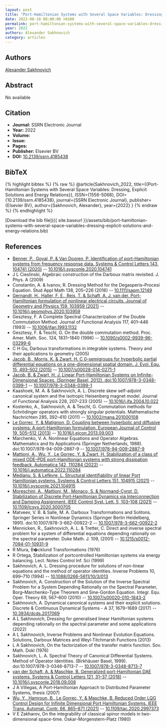 ```yaml
---
layout: post
title: "Port-Hamiltonian Systems with Several Space Variables: Dressing, Explicit Solutions and Energy Relations"
date: 2022-08-10 00:00:00 +0100
permalink: port-hamiltonian-systems-with-several-space-variables-dressing-explicit-solutions-and-energy-relations
year: 2022
authors: Alexander Sakhnovich
category: articles
---
```

 
## Authors
[Alexander Sakhnovich](authors/alexander-sakhnovich)
 
## Abstract
No  available
 
## Citation
- **Journal:** SSRN Electronic Journal
- **Year:** 2022
- **Volume:** 
- **Issue:** 
- **Pages:** 
- **Publisher:** Elsevier BV
- **DOI:** [10.2139/ssrn.4185438](https://doi.org/10.2139/ssrn.4185438)
 
## BibTeX
{% highlight bibtex %}
{% raw %}
@article{Sakhnovich_2022,
  title={{Port-Hamiltonian Systems with Several Space Variables: Dressing, Explicit Solutions and Energy Relations}},
  ISSN={1556-5068},
  DOI={10.2139/ssrn.4185438},
  journal={SSRN Electronic Journal},
  publisher={Elsevier BV},
  author={Sakhnovich, Alexander},
  year={2022}
}
{% endraw %}
{% endhighlight %}
 
[Download the bib file]({{ site.baseurl }}/assets/bib/port-hamiltonian-systems-with-several-space-variables-dressing-explicit-solutions-and-energy-relations.bib)
 
## References
- [Benner, P., Goyal, P. & Van Dooren, P. Identification of port-Hamiltonian systems from frequency response data. Systems &amp; Control Letters 143, 104741 (2020)](identification-of-port-hamiltonian-systems-from-frequency-response-data) -- [10.1016/j.sysconle.2020.104741](https://doi.org/10.1016/j.sysconle.2020.104741)
- J L Cieslinski, Algebraic construction of the Darboux matrix revisited. J. Phys. A (2009)
- Constantin, A. & Ivanov, R. Dressing Method for the Degasperis–Procesi Equation. Stud Appl Math 138, 205–226 (2016) -- [10.1111/sapm.12149](https://doi.org/10.1111/sapm.12149)
- [Gernandt, H., Haller, F. E., Reis, T. & Schaft, A. J. van der. Port-Hamiltonian formulation of nonlinear electrical circuits. Journal of Geometry and Physics 159, 103959 (2021)](port-hamiltonian-formulation-of-nonlinear-electrical-circuits) -- [10.1016/j.geomphys.2020.103959](https://doi.org/10.1016/j.geomphys.2020.103959)
- Gesztesy, F. A Complete Spectral Characterization of the Double Commutation Method. Journal of Functional Analysis 117, 401–446 (1993) -- [10.1006/jfan.1993.1132](https://doi.org/10.1006/jfan.1993.1132)
- Gesztesy, F. & Teschl, G. On the double commutation method. Proc. Amer. Math. Soc. 124, 1831–1840 (1996) -- [10.1090/s0002-9939-96-03299-6](https://doi.org/10.1090/s0002-9939-96-03299-6)
- C H Gu, Darboux transformations in integrable systems. Theory and their applications to geometry (2005)
- [Jacob, B., Morris, K. & Zwart, H. C 0-semigroups for hyperbolic partial differential equations on a one-dimensional spatial domain. J. Evol. Equ. 15, 493–502 (2015)](c-0-semigroups-for-hyperbolic-partial-differential-equations-on-a-one-dimensional-spatial-domain) -- [10.1007/s00028-014-0271-1](https://doi.org/10.1007/s00028-014-0271-1)
- [Jacob, B. & Zwart, H. J. Linear Port-Hamiltonian Systems on Infinite-Dimensional Spaces. (Springer Basel, 2012). doi:10.1007/978-3-0348-0399-1](linear-port-hamiltonian-systems-on-infinite-dimensional-spaces) -- [10.1007/978-3-0348-0399-1](https://doi.org/10.1007/978-3-0348-0399-1)
- Kaashoek, M. A. & Sakhnovich, A. L. Discrete skew self-adjoint canonical system and the isotropic Heisenberg magnet model. Journal of Functional Analysis 228, 207–233 (2005) -- [10.1016/j.jfa.2004.10.022](https://doi.org/10.1016/j.jfa.2004.10.022)
- Kostenko, A., Sakhnovich, A. & Teschl, G. Commutation methods for Schrödinger operators with strongly singular potentials. Mathematische Nachrichten 285, 392–410 (2011) -- [10.1002/mana.201000108](https://doi.org/10.1002/mana.201000108)
- [Le Gorrec, Y. & Matignon, D. Coupling between hyperbolic and diffusive systems: A port-Hamiltonian formulation. European Journal of Control 19, 505–512 (2013)](coupling-between-hyperbolic-and-diffusive-systems-a-port-hamiltonian-formulation) -- [10.1016/j.ejcon.2013.09.003](https://doi.org/10.1016/j.ejcon.2013.09.003)
- Marchenko, V. A. Nonlinear Equations and Operator Algebras. Mathematics and Its Applications (Springer Netherlands, 1988). doi:10.1007/978-94-009-2887-9 -- [10.1007/978-94-009-2887-9](https://doi.org/10.1007/978-94-009-2887-9)
- [Mattioni, A., Wu, Y., Le Gorrec, Y. & Zwart, H. Stabilization of a class of mixed ODE–PDE port-Hamiltonian systems with strong dissipation feedback. Automatica 142, 110284 (2022)](stabilization-of-a-class-of-mixed-ode-pde-port-hamiltonian-systems-with-strong-dissipation-feedback) -- [10.1016/j.automatica.2022.110284](https://doi.org/10.1016/j.automatica.2022.110284)
- [Medianu, S. & Lefèvre, L. Structural identifiability of linear Port Hamiltonian systems. Systems &amp; Control Letters 151, 104915 (2021)](structural-identifiability-of-linear-port-hamiltonian-systems) -- [10.1016/j.sysconle.2021.104915](https://doi.org/10.1016/j.sysconle.2021.104915)
- [Moreschini, A., Mattioni, M., Monaco, S. & Normand-Cyrot, D. Stabilization of Discrete Port-Hamiltonian Dynamics via Interconnection and Damping Assignment. IEEE Control Syst. Lett. 5, 103–108 (2021)](stabilization-of-discrete-port-hamiltonian-dynamics-via-interconnection-and-damping-assignment) -- [10.1109/lcsys.2020.3000705](https://doi.org/10.1109/lcsys.2020.3000705)
- Matveev, V. B. & Salle, M. A. Darboux Transformations and Solitons. Springer Series in Nonlinear Dynamics (Springer Berlin Heidelberg, 1991). doi:10.1007/978-3-662-00922-2 -- [10.1007/978-3-662-00922-2](https://doi.org/10.1007/978-3-662-00922-2)
- Mennicken, R., Sakhnovich, A. L. & Tretter, C. Direct and inverse spectral problem for a system of differential equations depending rationally on the spectral parameter. Duke Math. J. 109, (2001) -- [10.1215/s0012-7094-01-10931-9](https://doi.org/10.1215/s0012-7094-01-10931-9)
- R Miura, B�cklund Transformations (1976)
- R Ortega, Stabilization of portcontrolled Hamiltonian systems via energy balancing. Lect. Notes Control Inf. Sci (1999)
- Sakhnovich, A. L. Dressing procedure for solutions of non-linear equations and the method of operator identities. Inverse Problems 10, 699–710 (1994) -- [10.1088/0266-5611/10/3/013](https://doi.org/10.1088/0266-5611/10/3/013)
- Sakhnovich, A. Construction of the Solution of the Inverse Spectral Problem for a System Depending Rationally on the Spectral Parameter, Borg–Marchenko-Type Theorem and Sine-Gordon Equation. Integr. Equ. Oper. Theory 69, 567–600 (2010) -- [10.1007/s00020-010-1843-2](https://doi.org/10.1007/s00020-010-1843-2)
- Sakhnovich, A. Dynamical canonical systems and their explicit solutions. Discrete &amp; Continuous Dynamical Systems - A 37, 1679–1689 (2017) -- [10.3934/dcds.2017069](https://doi.org/10.3934/dcds.2017069)
- A L Sakhnovich, Dressing for generalised linear Hamiltonian systems depending rationally on the spectral parameter and some applications (2022)
- A L Sakhnovich, Inverse Problems and Nonlinear Evolution Equations. Solutions, Darboux Matrices and Weyl-Titchmarsh Functions (2013)
- L A Sakhnovich, On the factorization of the transfer matrix function. Sov. Math. Dokl (1976)
- Sakhnovich, L. A. Spectral Theory of Canonical Differential Systems. Method of Operator Identities. (Birkhäuser Basel, 1999). doi:10.1007/978-3-0348-8713-7 -- [10.1007/978-3-0348-8713-7](https://doi.org/10.1007/978-3-0348-8713-7)
- [van der Schaft, A. & Maschke, B. Generalized port-Hamiltonian DAE systems. Systems &amp; Control Letters 121, 31–37 (2018)](generalized-port-hamiltonian-dae-systems) -- [10.1016/j.sysconle.2018.09.008](https://doi.org/10.1016/j.sysconle.2018.09.008)
- J A Villegas, A Port-Hamiltonian Approach to Distributed Parameter Systems, thesis (2007)
- [Wu, Y., Hamroun, B., Le Gorrec, Y. & Maschke, B. Reduced Order LQG Control Design for Infinite Dimensional Port Hamiltonian Systems. IEEE Trans. Automat. Contr. 66, 865–871 (2021)](reduced-order-lqg-control-design-for-infinite-dimensional-port-hamiltonian-systems) -- [10.1109/tac.2020.2997373](https://doi.org/10.1109/tac.2020.2997373)
- V E Zakharov, On the integrability of classical spinor models in two-dimensional space-time. Oskar-Morgenstern-Platz (1980)

